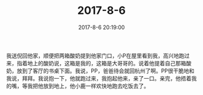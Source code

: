﻿---
title: 2017-8-6
date: 2017-8-6 20:19:00
tags:
categories: 爸爸
---
我送倪回他家，顺便把两箱酸奶提到他家门口，小P在屋里看到我，高兴地跑过来，指着地上的酸奶说，这箱是我的，这箱是大哥哥的。说着他提着自己那箱酸奶，放到了客厅的书桌下面。我说，PP，爸爸待会就回杭州了啊。PP很干脆地和我说，拜拜。我说抱一下，他就跑过来，我抱起他来，亲了一口。亲完，他捂着我的嘴，等我把他放到地上，他小鹿一样欢快地跑去吃饭去了。
